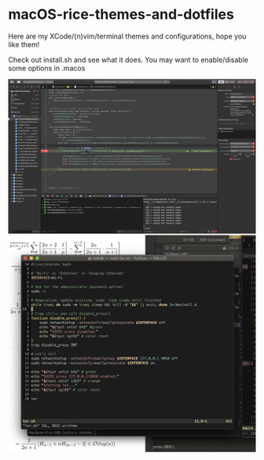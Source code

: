 # macOS-rice-themes-and-dotfiles
Here are my XCode/(n)vim/terminal themes and configurations, hope you like them!

Check out install.sh and see what it does.
You may want to enable/disable some options in .macos

![Alt text](xcode/xcodetheme.png?raw=true "XCode Theme")
![Alt text](terminal.app/terminaltheme.png?raw=true "Terminal Theme")
